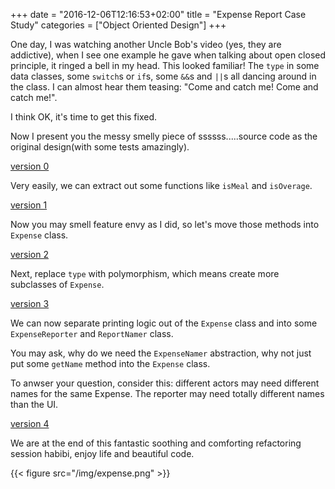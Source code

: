 +++
date = "2016-12-06T12:16:53+02:00"
title = "Expense Report Case Study"
categories = ["Object Oriented Design"]
+++

One day, I was watching another Uncle Bob's video (yes, they are addictive), when I see one example he gave when talking about open closed principle, it ringed a bell in my head. This looked familiar! The `type` in some data classes, some `switch`s or `if`s, some `&&`s and `||`s all dancing around in the class. I can almost hear them teasing: "Come and catch me! Come and catch me!".

I think OK, it's time to get this fixed.

Now I present you the messy smelly piece of ssssss.....source code as the original design(with some tests amazingly).

[version 0](https://github.com/lvguowei/expense-report-case-study/commit/57e89c5a3d464e7f7ca6aca3d63b8a51c40b29ee)

Very easily, we can extract out some functions like `isMeal` and `isOverage`.

[version 1](https://github.com/lvguowei/expense-report-case-study/commit/51c0c79ab143859fd2ddce898e7f8daf87ff6aa5)

Now you may smell feature envy as I did, so let's move those methods into `Expense` class.

[version 2](https://github.com/lvguowei/expense-report-case-study/commit/131ac2d05c8912e7a1cab773acafb0470a80a5fe)

Next, replace `type` with polymorphism, which means create more subclasses of `Expense`.

[version 3](https://github.com/lvguowei/expense-report-case-study/commit/68a3d85e5b1bc1c4b5a1e0dbb38012551894c200)

We can now separate printing logic out of the `Expense` class and into some `ExpenseReporter` and `ReportNamer` class.

You may ask, why do we need the `ExpenseNamer` abstraction, why not just put some `getName` method into the `Expense` class.

To anwser your question, consider this: different actors may need different names for the same Expense. The reporter may need totally different names than the UI.

[version 4](https://github.com/lvguowei/expense-report-case-study/commit/1e4d81b10aec46df4f05dbac40171ee2b3b779aa)

We are at the end of this fantastic soothing and comforting refactoring session habibi, enjoy life and beautiful code.

{{< figure src="/img/expense.png" >}}

